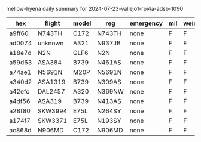mellow-hyena daily summary for 2024-07-23-vallejo1-rpi4a-adsb-1090

|hex|flight|model|reg|emergency|mil|weirdo|
|--|--|--|--|--|--|--|
|a9ff60|N743TH|C172|N743TH|none|F|F|
|ad0074|unknown|A321|N937JB|none|F|F|
|a18e7d|N2N|GLF6|N2N|none|F|F|
|a59d63|ASA384|B739|N461AS|none|F|F|
|a74ae1|N5691N|M20P|N5691N|none|F|F|
|a340d2|ASA1319|B739|N309AS|none|F|F|
|a42efc|DAL2457|A320|N369NW|none|F|F|
|a4df56|ASA319|B739|N413AS|none|F|F|
|a28f80|SKW3994|E75L|N264SY|none|F|F|
|a174f7|SKW3371|E75L|N193SY|none|F|F|
|ac868d|N906MD|C172|N906MD|none|F|F|
